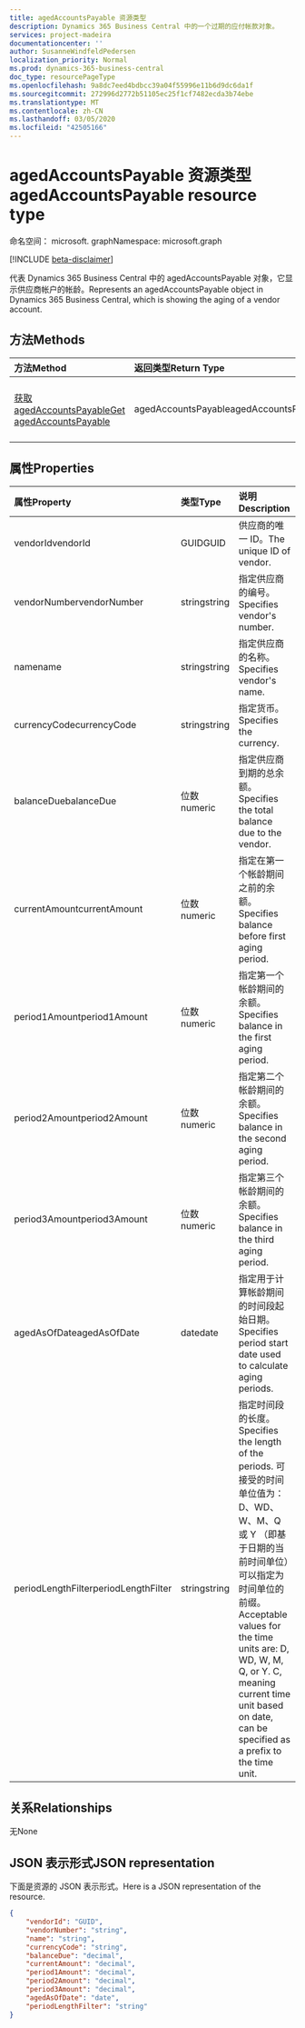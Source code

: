 ```yaml
---
title: agedAccountsPayable 资源类型
description: Dynamics 365 Business Central 中的一个过期的应付帐款对象。
services: project-madeira
documentationcenter: ''
author: SusanneWindfeldPedersen
localization_priority: Normal
ms.prod: dynamics-365-business-central
doc_type: resourcePageType
ms.openlocfilehash: 9a8dc7eed4bdbcc39a04f55996e11b6d9dc6da1f
ms.sourcegitcommit: 272996d2772b51105ec25f1cf7482ecda3b74ebe
ms.translationtype: MT
ms.contentlocale: zh-CN
ms.lasthandoff: 03/05/2020
ms.locfileid: "42505166"
---
```

# <a name="agedaccountspayable-resource-type"></a><span data-ttu-id="82333-103">agedAccountsPayable 资源类型</span><span class="sxs-lookup"><span data-stu-id="82333-103">agedAccountsPayable resource type</span></span>

<span data-ttu-id="82333-104">命名空间： microsoft. graph</span><span class="sxs-lookup"><span data-stu-id="82333-104">Namespace: microsoft.graph</span></span>

[!INCLUDE [beta-disclaimer](../../includes/beta-disclaimer.md)]

<span data-ttu-id="82333-105">代表 Dynamics 365 Business Central 中的 agedAccountsPayable 对象，它显示供应商帐户的帐龄。</span><span class="sxs-lookup"><span data-stu-id="82333-105">Represents an agedAccountsPayable object in Dynamics 365 Business Central, which is showing the aging of a vendor account.</span></span>

## <a name="methods"></a><span data-ttu-id="82333-106">方法</span><span class="sxs-lookup"><span data-stu-id="82333-106">Methods</span></span>

| <span data-ttu-id="82333-107">方法</span><span class="sxs-lookup"><span data-stu-id="82333-107">Method</span></span>         | <span data-ttu-id="82333-108">返回类型</span><span class="sxs-lookup"><span data-stu-id="82333-108">Return Type</span></span>  |<span data-ttu-id="82333-109">说明</span><span class="sxs-lookup"><span data-stu-id="82333-109">Description</span></span>|
|:---------------|:-------------|:----------|
|[<span data-ttu-id="82333-110">获取 agedAccountsPayable</span><span class="sxs-lookup"><span data-stu-id="82333-110">Get agedAccountsPayable</span></span>](../api/dynamics-agedaccountspayable-get.md)|<span data-ttu-id="82333-111">agedAccountsPayable</span><span class="sxs-lookup"><span data-stu-id="82333-111">agedAccountsPayable</span></span>|<span data-ttu-id="82333-112">获取 agedAccountsPayable 对象</span><span class="sxs-lookup"><span data-stu-id="82333-112">Get agedAccountsPayable object</span></span>|

## <a name="properties"></a><span data-ttu-id="82333-113">属性</span><span class="sxs-lookup"><span data-stu-id="82333-113">Properties</span></span>
| <span data-ttu-id="82333-114">属性</span><span class="sxs-lookup"><span data-stu-id="82333-114">Property</span></span>      | <span data-ttu-id="82333-115">类型</span><span class="sxs-lookup"><span data-stu-id="82333-115">Type</span></span>     |<span data-ttu-id="82333-116">说明</span><span class="sxs-lookup"><span data-stu-id="82333-116">Description</span></span>                                 |
|:--------------|:---------|:-------------------------------------------|
|<span data-ttu-id="82333-117">vendorId</span><span class="sxs-lookup"><span data-stu-id="82333-117">vendorId</span></span>       |<span data-ttu-id="82333-118">GUID</span><span class="sxs-lookup"><span data-stu-id="82333-118">GUID</span></span>      |<span data-ttu-id="82333-119">供应商的唯一 ID。</span><span class="sxs-lookup"><span data-stu-id="82333-119">The unique ID of vendor.</span></span>                    |
|<span data-ttu-id="82333-120">vendorNumber</span><span class="sxs-lookup"><span data-stu-id="82333-120">vendorNumber</span></span>   |<span data-ttu-id="82333-121">string</span><span class="sxs-lookup"><span data-stu-id="82333-121">string</span></span>    |<span data-ttu-id="82333-122">指定供应商的编号。</span><span class="sxs-lookup"><span data-stu-id="82333-122">Specifies vendor's number.</span></span>                  |
|<span data-ttu-id="82333-123">name</span><span class="sxs-lookup"><span data-stu-id="82333-123">name</span></span>           |<span data-ttu-id="82333-124">string</span><span class="sxs-lookup"><span data-stu-id="82333-124">string</span></span>    |<span data-ttu-id="82333-125">指定供应商的名称。</span><span class="sxs-lookup"><span data-stu-id="82333-125">Specifies vendor's name.</span></span>                    |
|<span data-ttu-id="82333-126">currencyCode</span><span class="sxs-lookup"><span data-stu-id="82333-126">currencyCode</span></span>   |<span data-ttu-id="82333-127">string</span><span class="sxs-lookup"><span data-stu-id="82333-127">string</span></span>    |<span data-ttu-id="82333-128">指定货币。</span><span class="sxs-lookup"><span data-stu-id="82333-128">Specifies the currency.</span></span>                     |
|<span data-ttu-id="82333-129">balanceDue</span><span class="sxs-lookup"><span data-stu-id="82333-129">balanceDue</span></span>     |<span data-ttu-id="82333-130">位数</span><span class="sxs-lookup"><span data-stu-id="82333-130">numeric</span></span>   |<span data-ttu-id="82333-131">指定供应商到期的总余额。</span><span class="sxs-lookup"><span data-stu-id="82333-131">Specifies the total balance due to the vendor.</span></span>|
|<span data-ttu-id="82333-132">currentAmount</span><span class="sxs-lookup"><span data-stu-id="82333-132">currentAmount</span></span>  |<span data-ttu-id="82333-133">位数</span><span class="sxs-lookup"><span data-stu-id="82333-133">numeric</span></span>   |<span data-ttu-id="82333-134">指定在第一个帐龄期间之前的余额。</span><span class="sxs-lookup"><span data-stu-id="82333-134">Specifies balance before first aging period.</span></span>|
|<span data-ttu-id="82333-135">period1Amount</span><span class="sxs-lookup"><span data-stu-id="82333-135">period1Amount</span></span>  |<span data-ttu-id="82333-136">位数</span><span class="sxs-lookup"><span data-stu-id="82333-136">numeric</span></span>   |<span data-ttu-id="82333-137">指定第一个帐龄期间的余额。</span><span class="sxs-lookup"><span data-stu-id="82333-137">Specifies balance in the first aging period.</span></span>|
|<span data-ttu-id="82333-138">period2Amount</span><span class="sxs-lookup"><span data-stu-id="82333-138">period2Amount</span></span>  |<span data-ttu-id="82333-139">位数</span><span class="sxs-lookup"><span data-stu-id="82333-139">numeric</span></span>   |<span data-ttu-id="82333-140">指定第二个帐龄期间的余额。</span><span class="sxs-lookup"><span data-stu-id="82333-140">Specifies balance in the second aging period.</span></span>|
|<span data-ttu-id="82333-141">period3Amount</span><span class="sxs-lookup"><span data-stu-id="82333-141">period3Amount</span></span>  |<span data-ttu-id="82333-142">位数</span><span class="sxs-lookup"><span data-stu-id="82333-142">numeric</span></span>   |<span data-ttu-id="82333-143">指定第三个帐龄期间的余额。</span><span class="sxs-lookup"><span data-stu-id="82333-143">Specifies balance in the third aging period.</span></span>|
|<span data-ttu-id="82333-144">agedAsOfDate</span><span class="sxs-lookup"><span data-stu-id="82333-144">agedAsOfDate</span></span>   |<span data-ttu-id="82333-145">date</span><span class="sxs-lookup"><span data-stu-id="82333-145">date</span></span>|<span data-ttu-id="82333-146">指定用于计算帐龄期间的时间段起始日期。</span><span class="sxs-lookup"><span data-stu-id="82333-146">Specifies period start date used to calculate aging periods.</span></span>|
|<span data-ttu-id="82333-147">periodLengthFilter</span><span class="sxs-lookup"><span data-stu-id="82333-147">periodLengthFilter</span></span>|<span data-ttu-id="82333-148">string</span><span class="sxs-lookup"><span data-stu-id="82333-148">string</span></span> |<span data-ttu-id="82333-149">指定时间段的长度。</span><span class="sxs-lookup"><span data-stu-id="82333-149">Specifies the length of the periods.</span></span> <span data-ttu-id="82333-150">可接受的时间单位值为： D、WD、W、M、Q 或 Y （即基于日期的当前时间单位）可以指定为时间单位的前缀。</span><span class="sxs-lookup"><span data-stu-id="82333-150">Acceptable values for the time units are: D, WD, W, M, Q, or Y. C, meaning current time unit based on date, can be specified as a prefix to the time unit.</span></span>|


## <a name="relationships"></a><span data-ttu-id="82333-151">关系</span><span class="sxs-lookup"><span data-stu-id="82333-151">Relationships</span></span>
<span data-ttu-id="82333-152">无</span><span class="sxs-lookup"><span data-stu-id="82333-152">None</span></span>

## <a name="json-representation"></a><span data-ttu-id="82333-153">JSON 表示形式</span><span class="sxs-lookup"><span data-stu-id="82333-153">JSON representation</span></span>

<span data-ttu-id="82333-154">下面是资源的 JSON 表示形式。</span><span class="sxs-lookup"><span data-stu-id="82333-154">Here is a JSON representation of the resource.</span></span>


```json
{
    "vendorId": "GUID",
    "vendorNumber": "string",
    "name": "string",
    "currencyCode": "string",
    "balanceDue": "decimal",
    "currentAmount": "decimal",
    "period1Amount": "decimal",
    "period2Amount": "decimal",
    "period3Amount": "decimal",
    "agedAsOfDate": "date",
    "periodLengthFilter": "string"
}

```
